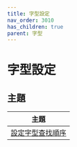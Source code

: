 ```yaml
---
title: 字型設定
nav_order: 3010
has_children: true
parent: 字型
---
```



# 字型設定


## 主題

| 主題 |
| --- |
| [設定字型查找順序](https://samwhelp.github.io/note-about-ultramarine-lxqt/read/subject/font/config/font-match-order.html) |

